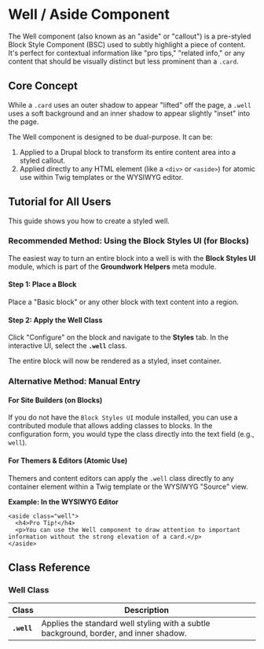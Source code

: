 # Well / Aside Component

The Well component (also known as an "aside" or "callout") is a pre-styled Block Style Component (BSC) used to subtly highlight a piece of content. It's perfect for contextual information like "pro tips," "related info," or any content that should be visually distinct but less prominent than a `.card`.

## Core Concept

While a `.card` uses an outer shadow to appear "lifted" off the page, a `.well` uses a soft background and an inner shadow to appear slightly "inset" into the page.

The Well component is designed to be dual-purpose. It can be:

1. Applied to a Drupal block to transform its entire content area into a styled callout.
2. Applied directly to any HTML element (like a `<div>` or `<aside>`) for atomic use within Twig templates or the WYSIWYG editor.

## Tutorial for All Users

This guide shows you how to create a styled well.

### Recommended Method: Using the Block Styles UI (for Blocks)

The easiest way to turn an entire block into a well is with the **Block Styles UI** module, which is part of the **Groundwork Helpers** meta module.

#### Step 1: Place a Block

Place a "Basic block" or any other block with text content into a region.

#### Step 2: Apply the Well Class

Click "Configure" on the block and navigate to the **Styles** tab. In the interactive UI, select the **`.well`** class.

The entire block will now be rendered as a styled, inset container.

### Alternative Method: Manual Entry

#### For Site Builders (on Blocks)

If you do not have the `Block Styles UI` module installed, you can use a contributed module that allows adding classes to blocks. In the configuration form, you would type the class directly into the text field (e.g., `well`).

#### For Themers & Editors (Atomic Use)

Themers and content editors can apply the `.well` class directly to any container element within a Twig template or the WYSIWYG "Source" view.

**Example: In the WYSIWYG Editor**

```
<aside class="well">
  <h4>Pro Tip!</h4>
  <p>You can use the Well component to draw attention to important information without the strong elevation of a card.</p>
</aside>

```

## Class Reference

### Well Class

| **Class**     | **Description**                                                                 |
| ------------------- | ------------------------------------------------------------------------------------- |
| **`.well`** | Applies the standard well styling with a subtle background, border, and inner shadow. |

